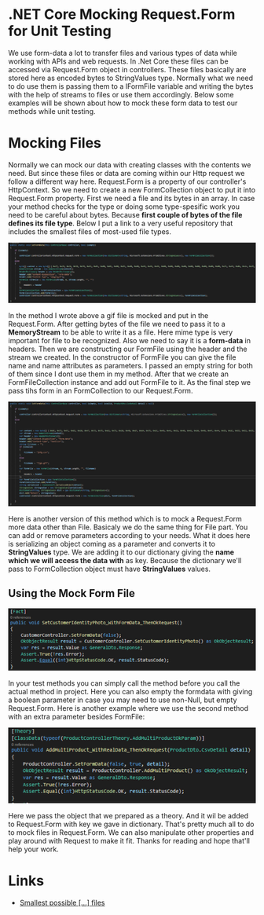 # .NET Core Mocking Request.Form for Unit Testing

We use form-data a lot to transfer files and various types of data while working with APIs and web requests. In .Net Core these files can be accessed via Request.Form object in controllers. These files basically are stored here as encoded bytes to StringValues type. Normally what we need to do use them is passing them to a IFormFile variable and writing the bytes with the help of streams to files or use them accordingly. Below some examples will be shown about how to mock these form data to test our methods while unit testing.

# Mocking Files

Normally we can mock our data with creating classes with the contents we need. But since these files or data are coming within our Http request we follow a different way here. Request.Form is a property of our controller's HttpContext. So we need to create a new FormCollection object to put it into Request.Form property. First we need a file and its bytes in an array. In case your method checks for the type or doing some type-spesific work you need to be careful about bytes. Because **first couple of bytes of the file defines its file type**. Below I put a link to a very useful repository that includes the smallest files of most-used file types.

![enter image description here](https://raw.githubusercontent.com/berkevaroll/mock-requestform-dotnetcore/main/images/setformdata.png)

In the method I wrote above a gif file is mocked and put in the Request.Form. After getting bytes of the file we need to pass it to a **MemoryStream** to be able to write it as a file. Here mime type is very important for file to be recognized. Also we need to say it is a **form-data** in headers. Then we are constructing our FormFile using the header and the stream we created. In the constructor of FormFile you can give the file name  and name attributes as parameters. I passed an empty string for both of them since I dont use them in my method. After that we create an FormFileCollection instance and add out FormFile to it. As the final step we pass tihs form in an FormCollection to our Request.Form.

![enter image description here](https://raw.githubusercontent.com/berkevaroll/mock-requestform-dotnetcore/main/images/setformdata2.png)

Here is another version of this method which is to mock a Request.Form more data other than File. Basicaly we do the same thing for File part. You can add or remove parameters according to your needs. What it does here is serializing an object coming as a parameter and converts it  to **StringValues** type. We are adding it to our dictionary giving the **name which we will access the data with** as key. Because the dictionary we'll pass to FormCollection object must have **StringValues** values.


## Using the Mock Form File

![enter image description here](https://raw.githubusercontent.com/berkevaroll/mock-requestform-dotnetcore/main/images/controller1.png)

In your test methods you can simply call the method before you call the actual method in project. Here you can also empty the formdata with giving a boolean parameter in case you may need to use non-Null, but  empty Request.Form. Here is another example where we use the second method with an extra parameter besides FormFile:

![enter image description here](https://raw.githubusercontent.com/berkevaroll/mock-requestform-dotnetcore/main/images/controller2.png)

Here we pass the object that we prepared as a theory. And it wil be added to Request.Form with key we gave in dictionary. That's pretty much all to do to mock files in Request.Form. We can also manipulate other properties and play around with Request to make it fit. Thanks for reading and hope that'll help your work. 

# Links

 - [Smallest possible [...] files](https://github.com/mathiasbynens/small)
 

